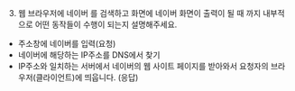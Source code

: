 3. 웹 브라우저에 네이버 를 검색하고 화면에 네이버 화면이 출력이 될 때 까지 내부적으로 어떤 동작들이 수행이 되는지 설명해주세요.

- 주소창에 네이버를 입력(요청)
- 네이버에 해당하는 IP주소를 DNS에서 찾기
- IP주소와 일치하는 서버에서 네이버의 웹 사이트 페이지를 받아와서 요청자의 브라우저(클라이언트)에 띄웁니다. (응답) 
